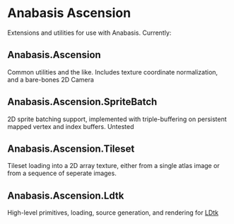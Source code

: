 ﻿# Anabasis Ascension

Extensions and utilities for use with Anabasis.
Currently:

## Anabasis.Ascension

Common utilities and the like.
Includes texture coordinate normalization, and a bare-bones 2D Camera

## Anabasis.Ascension.SpriteBatch

2D sprite batching support, implemented with triple-buffering on
persistent mapped vertex and index buffers. Untested

## Anabasis.Ascension.Tileset

Tileset loading into a 2D array texture, either from a single atlas image
or from a sequence of seperate images.

## Anabasis.Ascension.Ldtk

High-level primitives, loading, source generation, and rendering for [LDtk](https://ldtk.io)